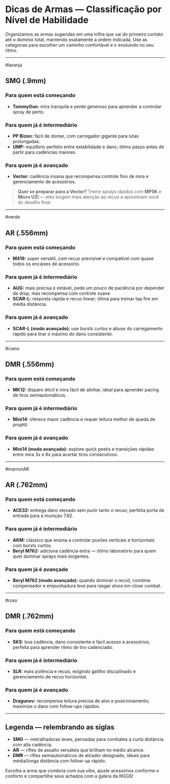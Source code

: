 # Dicas de Armas — Classificação por Nível de Habilidade

Organizamos as armas sugeridas em uma trilha que vai do primeiro contato até o domínio total, mantendo exatamente a ordem indicada. Use as categorias para escolher um caminho confortável e ir evoluindo no seu ritmo.

---

#laranja
## SMG (.9mm)

### Para quem está começando
- **TommyGun:** mira tranquila e pente generoso para aprender a controlar spray de perto.

### Para quem já é intermediário
- **PP Bizon:** fácil de domar, com carregador gigante para lutas prolongadas.
- **UMP:** equilíbrio perfeito entre estabilidade e dano; ótimo passo antes de partir para cadências maiores.

### Para quem já é avançado
- **Vector:** cadência insana que recompensa controle fino de mira e gerenciamento de acessórios.

> **Quer se preparar para a Vector?** Treine sprays rápidos com **MP5K** e **Micro UZI** — eles exigem mais atenção ao recuo e aproximam você do desafio final.

---

#verde
## AR (.556mm)

### Para quem está começando
- **M416:** super versátil, com recuo previsível e compatível com quase todos os encaixes de acessório.

### Para quem já é intermediário
- **AUG:** mais precisa e estável, pede um pouco de paciência por depender de drop, mas recompensa com controle suave.
- **SCAR-L:** resposta rápida e recuo linear; ótima para treinar tap fire em média distância.

### Para quem já é avançado
- **SCAR-L (modo avançado):** use bursts curtos e abuse do carregamento rápido para tirar o máximo do dano consistente.

---

#ciano
## DMR (.556mm)

### Para quem está começando
- **MK12:** disparo dócil e mira fácil de alinhar, ideal para aprender pacing de tiros semiautomáticos.

### Para quem já é intermediário
- **Mini14:** oferece maior cadência e requer leitura melhor de queda de projétil.

### Para quem já é avançado
- **Mini14 (modo avançado):** explore quick peeks e transições rápidas entre mira 3x e 6x para acertar tiros consecutivos.

---

#marronAR
## AR (.762mm)

### Para quem está começando
- **ACE32:** entrega dano elevado sem punir tanto o recuo; perfeita porta de entrada para a munição 7.62.

### Para quem já é intermediário
- **AKM:** clássico que ensina a controlar puxões verticais e horizontais com bursts curtos.
- **Beryl M762:** adiciona cadência extra — ótimo laboratório para quem quer dominar sprays mais exigentes.

### Para quem já é avançado
- **Beryl M762 (modo avançado):** quando dominar o recoil, combine compensador e empunhadura leve para rasgar alvos em close combat.

---

#roxo
## DMR (.762mm)

### Para quem está começando
- **SKS:** boa cadência, dano consistente e fácil acesso a acessórios; perfeita para aprender ritmo de tiro cadenciado.

### Para quem já é intermediário
- **SLR:** mais potência e recuo, exigindo gatilho disciplinado e gerenciamento de recuo horizontal.

### Para quem já é avançado
- **Dragunov:** recompensa leitura precisa de alvo e posicionamento; maximize o dano com follow-ups rápidos.

---

## Legenda — relembrando as siglas

- **SMG** — metralhadoras leves, pensadas para combates a curta distância com alta cadência.
- **AR** — rifles de assalto versáteis que brilham no médio alcance.
- **DMR** — rifles semiautomáticos de atirador designado, ideais para média/longa distância com follow-up rápido.

Escolha a arma que combina com sua vibe, ajuste acessórios conforme o conforto e compartilhe seus achados com a galera da NGGS!
